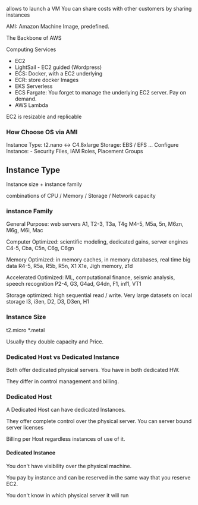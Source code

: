 allows to launch a VM
You can share costs with other customers by sharing instances

AMI: Amazon Machine Image, predefined.

The Backbone of AWS

Computing Services

- EC2
- LightSail - EC2 guided (Wordpress)
- ECS: Docker, with a EC2 underlying
- ECR: store docker Images
- EKS
Serverless
- ECS Fargate: You forget to manage the underlying EC2 server. Pay on demand.
- AWS Lambda


EC2 is resizable and replicable
### How Choose OS via AMI

Instance Type: t2.nano <-> C4.8xlarge
Storage: EBS / EFS ...
Configure Instance:
	- Security Files, IAM Roles, Placement Groups

## Instance Type 

Instance size + instance family 

combinations of CPU / Memory / Storage / Network capacity

### instance Family

General Purpose: web servers
A1, T2-3, T3a, T4g M4-5, M5a, 5n, M6zn, M6g, M6i, Mac

Computer Optimized: scientific modeling, dedicated gains, server engines
C4-5, Cba, C5n, C6g, C6gn

Memory Optimized: in memory caches, in memory databases, real time big data 
R4-5, R5a, R5b, R5n, X1 X1e, Jigh memory, z1d

Accelerated Optimized: ML, computational finance, seismic analysis, speech recognition
P2-4, G3, G4ad, G4dn, F1, inf1, VT1

Storage optimized: high sequential read / write. Very large datasets on local storage
I3, i3en, D2, D3, D3en, H1

### Instance Size
t2.micro
*.metal

Usually they double capacity and Price.

### Dedicated Host vs Dedicated Instance

Both offer dedicated physical servers. You have in both dedicated HW.

They differ in control management and billing.

### Dedicated Host

A Dedicated Host can have dedicated Instances. 

They offer complete control over the physical server. You can server bound server licenses

Billing per Host regardless instances of use of it.

#### Dedicated Instance

You don't have visibility over the physical machine.

You pay by instance and can be reserved in the same way that you reserve EC2.

You don't know in which physical server it will run


